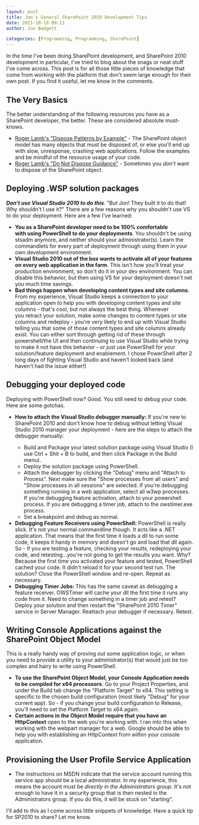 ```yaml
---
layout: post
title: Jon's General SharePoint 2010 Development Tips
date: 2011-10-18 09:11
author: Jon Badgett

categories: [Programming, Programming, SharePoint]
---
```

In the time I've been doing SharePoint development, and SharePoint 2010 development in particular, I've tried to blog about the snags or neat stuff I've come across. This post is for all those little pieces of knowledge that come from working with the platform that don't seem large enough for their own post. If you find it useful, let me know in the comments.
<h2>The Very Basics</h2>
The better understanding of the following resources you have as a SharePoint developer, the better. These are considered absolute must-knows.
<ul>
	<li><a href="http://blogs.msdn.com/b/rogerla/archive/2008/02/12/sharepoint-2007-and-wss-3-0-dispose-patterns-by-example.aspx">Roger Lamb's "Dispose Patterns by Example"</a> - The SharePoint object model has many objects that must be disposed of, or else you'll end up with slow, unresponse, crashing web applications. Follow the examples and be mindful of the resource usage of your code.</li>
	<li><a href="http://blogs.msdn.com/b/rogerla/archive/2009/11/30/sharepoint-2007-2010-do-not-dispose-guidance-spdisposecheck.aspx">Roger Lamb's "Do Not Dispose Guidance"</a> - Sometimes you <em>don't</em> want to dispose of the SharePoint object.</li>
</ul>
<h2>Deploying .WSP solution packages</h2>
<strong><em>Don't use Visual Studio 2010 to do this</em></strong>. "But Jon! They built it to do that! Why shouldn't I use it?" There are a few reasons why you shouldn't use VS to do your deployment. Here are a few I've learned:
<ul>
	<li><strong>You as a SharePoint developer need to be 100% comfortable with using PowerShell to do your deployments</strong>. You shouldn't be using stsadm anymore, and neither should your administrator(s). Learn the commandlets for every part of deployment through using them in your own development environment.</li>
	<li><strong>Visual Studio 2010 out of the box wants to activate all of your features on every web application in the farm</strong>. This isn't how you'll treat your production environment, so don't do it in your dev environment. You can disable this behavior, but then using VS for your deployment doesn't net you much time savings.</li>
	<li><strong>Bad things happen when developing content types and site columns</strong>. From my experience, Visual Studio keeps a connection to your application open to help you with developing content types and site columns - that's cool, but not always the best thing. Whenever you retract your solution, make some changes to content types or site columns and redeploy - you're very likely to end up with Visual Studio telling you that some of those content types and site columns already exist. You can either sort through getting rid of these through powershell/the UI and then continuing to use Visual Studio while trying to make it not have this behavior - or just use PowerShell for your solution/feature deployment and enablement. I chose PowerShell after 2 long days of fighting Visual Studio and haven't looked back (and haven't had the issue either!)</li>
</ul>
<h2>Debugging your deployed code</h2>
Deploying with PowerShell now? Good. You still need to debug your code. Here are some gotchas.
<ul>
	<li><strong>How to attach the Visual Studio debugger manually:</strong> If you're new to SharePoint 2010 and don't know how to debug without letting Visual Studio 2010 manager your deployment - here are the steps to attach the debugger manually:</li>
<ul>
	<li>Build and Package your latest solution package using Visual Studio (I use Ctrl + Shit + B to build, and then click Package in the Build menu).</li>
	<li>Deploy the solution package using PowerShell.</li>
	<li>Attach the debugger by clicking the "Debug" menu and "Attach to Process". Next make sure the "Show processes from all users" and "Show processes in all sessions" are selected. If you're debugging something running in a web application, select all w3wp processes. If you're debugging feature activation, attach to your powershell process. If you are debugging a timer job, attach to the owstimer.exe process.</li>
	<li>Set a breakpoint and debug as normal.</li>
</ul>
	<li><strong>Debugging Feature Receivers using PowerShell:</strong> PowerShell is really slick. It's not your normal commandline though. It acts like a .NET application. That means that the first time it loads a dll to run some code, it keeps it handy in memory and doesn't go and load that dll again. So - if you are testing a feature, checking your results, redeploying your code, and retesting...you're not going to get the results you want. Why? Because the first time you activated your feature and tested, PowerShell cached your code. It didn't reload it for your second test run. The solution? Close the PowerShell window and re-open. Repeat as necessary.</li>
	<li><strong>Debugging Timer Jobs: </strong>This has the same caveat as debugging a feature receiver. OWSTimer will cache your dll the first time it runs any code from it. Need to change something in a timer job and retest? Deploy your solution and then restart the "SharePoint 2010 Timer" service in Server Manager. Reattach your debugger if necessary. Retest.</li>
</ul>
<h2>Writing Console Applications against the SharePoint Object Model</h2>
This is a really handy way of proving out some application logic, or when you need to provide a utility to your administrator(s) that would just be too complex and hairy to write using PowerShell.
<ul>
	<li><strong>To use the SharePoint Object Model, your Console Application needs to be compiled for x64 processors</strong>. Go to your Project Properties, and under the Build tab change the "Platform Target" to x64. This setting is specific to the chosen build configuration (most likely "Debug" for your current app). So - if you change your build configuration to Release, you'll need to set the Platform Target to x64 again.</li>
	<li><strong>Certain actions in the Object Model require that you have an HttpContext</strong> open to the web you're working with. I ran into this when working with the webpart manager for a web. Google should be able to help you with establishing an HttpContext from within your console application.</li>
</ul>
<h2>Provisioning the User Profile Service Application</h2>
<ul>
	<li>The instructions on MSDN indicate that the service account running this service app should be a local administrator. In my experience, this means the account must be <em>directly in the Administrators group.</em> It's not enough to have it in a security group that is then nested in the Administrators group. If you do this, it will be stuck on "starting".</li>
</ul>
I'll add to this as I come across little snippets of knowledge. Have a quick tip for SP2010 to share? Let me know.
